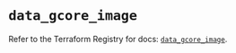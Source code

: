 # `data_gcore_image`

Refer to the Terraform Registry for docs: [`data_gcore_image`](https://registry.terraform.io/providers/g-core/gcore/0.31.1/docs/data-sources/image).
